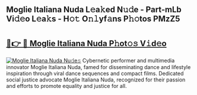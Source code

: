 ## Moglie Italiana Nuda L𝚎a𝚔ed N𝚞𝚍e - Part-mLb Vi𝚍𝚎o L𝚎a𝚔s - H𝚘𝚝 O𝚗𝚕yf𝚊ns P𝚑𝚘tos PMzZ5

# <h2><a href="http://kf40cf.oniu.top/?m=Moglie+Italiana+Nuda">🔗👉 🔴 Moglie Italiana Nuda P𝚑ot𝚘𝚜 V𝚒d𝚎o</a></h2>

[![Moglie Italiana Nuda Nu𝚍e𝚜](https://i.imgur.com/0qMVB7G.gif)](http://kf40cf.oniu.top/?m=Moglie+Italiana+Nuda)
Cybernetic performer and multimedia innovator Moglie Italiana Nuda, famed for disseminating dance and lifestyle inspiration through viral dance sequences and compact films. Dedicated social justice advocate Moglie Italiana Nuda, recognized for their passion and efforts to promote equality and justice for all.  
